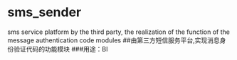 # sms_sender
sms service platform by the third party, the realization of the function of the message authentication code modules
##由第三方短信服务平台,实现消息身份验证代码的功能模块
###用途：BI
